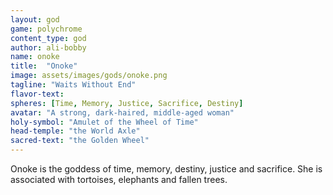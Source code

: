 ```yaml
---
layout: god
game: polychrome
content_type: god
author: ali-bobby
name: onoke
title:  "Onoke"
image: assets/images/gods/onoke.png
tagline: "Waits Without End"
flavor-text:
spheres: [Time, Memory, Justice, Sacrifice, Destiny]
avatar: "A strong, dark-haired, middle-aged woman"
holy-symbol: "Amulet of the Wheel of Time"
head-temple: "the World Axle"
sacred-text: "the Golden Wheel"
---
```


Onoke is the goddess of time, memory, destiny, justice and sacrifice. She is associated with tortoises, elephants and fallen trees.
